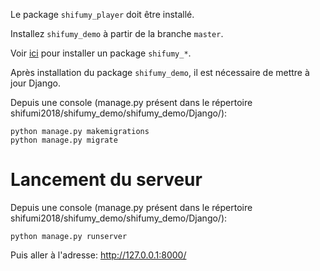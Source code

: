 Le package `shifumy_player` doit être installé. 

Installez `shifumy_demo` à partir de la branche `master`.

Voir [ici](https://gitlab.lis-lab.fr/qarma/shifumi2018/wikis/installation/composants-principaux) pour installer un package `shifumy_*`.

Après installation du package `shifumy_demo`, il est nécessaire de mettre à jour Django.

Depuis une console (manage.py présent dans le répertoire shifumi2018/shifumy_demo/shifumy_demo/Django/):

```
python manage.py makemigrations
python manage.py migrate
```

# Lancement du serveur
Depuis une console (manage.py présent dans le répertoire shifumi2018/shifumy_demo/shifumy_demo/Django/):

```
python manage.py runserver
```
Puis aller à l'adresse: http://127.0.0.1:8000/